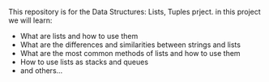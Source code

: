 This repository is for the Data Structures: Lists, Tuples prject. in this project we will learn:
- What are lists and how to use them
- What are the differences and similarities between strings and lists
- What are the most common methods of lists and how to use them
- How to use lists as stacks and queues
- and others...

